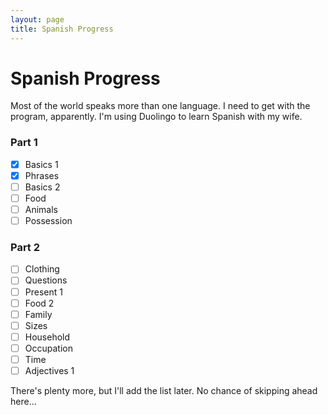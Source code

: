 ```yaml
---
layout: page
title: Spanish Progress
---
```

# Spanish Progress
Most of the world speaks more than one language. I need to get with the program, apparently. I'm using Duolingo to learn Spanish with my wife.

### Part 1
- [x] Basics 1
- [x] Phrases
- [ ] Basics 2
- [ ] Food
- [ ] Animals
- [ ] Possession

### Part 2
- [ ] Clothing
- [ ] Questions
- [ ] Present 1
- [ ] Food 2
- [ ] Family
- [ ] Sizes
- [ ] Household
- [ ] Occupation
- [ ] Time
- [ ] Adjectives 1

There's plenty more, but I'll add the list later. No chance of skipping ahead here...
